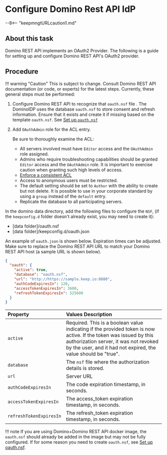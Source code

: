 # Configure Domino Rest API IdP

--8<-- "keepmngtURLcaution1.md"

## About this task

Domino REST API implements an OAuth2 Provider. The following is a guide for setting up and configure Domino REST API's OAuth2 provider.

## Procedure

<!-- prettier-ignore -->
!!! warning "Caution"
     This is subject to change. Consult Domino REST API documentation (or code, or experts) for the latest steps. Currently, these general steps must be performed:

1. Configure Domino REST API to recognize that `oauth.nsf` file . The DominoIDP uses the database `oauth.nsf` to store consent and refresh information. Ensure that it exists and create it if missing based on the template `oauth.nsf`. See [Set up `oauth.nsf`](../../howto/VoltMX/setupoauthnsf.md)
2. Add `OAuthAdmin` role for the ACL entry.

   Be sure to thoroughly examine the ACL:
    - All servers involved must have `Editor` access and the `OAuthAdmin` role assigned.
    - Admins who require troubleshooting capabilities should be granted `Editor` access and the `OAuthAdmin` role. It is important to exercise caution when granting such high levels of access.
    - [Enforce a consistent ACL]([link](https://help.hcltechsw.com/domino/14.0.0/admin/conf_enforcingaconsistentaccesscontrollist_t.html?hl=consistent%2Cacl))
    - Access to anonymous users must be restricted.
    - The default setting should be set to `Author` with the ability to create but not delete. It is possible to use in your corporate standard by using a `group` instead of the `default` entry.
    - Replicate the database to all participating servers.


In the domino data directory, add the following files to configure the `NSF`, (if the `keepconfig.d` folder doesn't already exist, you may need to create it):

- [data folder]/oauth.nsf
- [data folder]/keepconfig.d/oauth.json

An example of `oauth.json` is shown below. Expiration times can be adjusted. Make sure to replace the Domino REST API URL to match your Domino REST API host (a sample URL is shown below).

```json
{
  "oauth": {
    "active": true,
    "database": "oauth.nsf",
    "url": "http://https://sample.keep.io:8880",
    "authCodeExpiresIn": 120,
    "accessTokenExpiresIn": 3600,
    "refreshTokenExpiresIn": 525600
  }
}
```


| Property        | Values Description |
| :----------------| :------------------|
| `active`         | Required. This is a boolean value indicating if the provided token is now active. If the token was issued by this authorization server, it was not revoked by the user, and it had not expired, the value should be "true". |
|  `database`      | The `nsf` file where the authorization details is stored.|
|  `url`                | Server URL|
|  `authCodeExpiresIn`  | The code expiration timestamp, in seconds. |
|  `accessTokenExpiresIn` | The access_token expiration timestamp, in seconds.|
|  `refreshTokenExpiresIn`|The refresh_token expiration timestamp, in seconds. |

!!! note
      If you are using Domino+Domino REST API docker image, the `oauth.nsf` should already be added in the image but may not be fully configured. If for some reason you need to create `oauth.nsf`, see [Set up oauth.nsf](../../howto/VoltMX/setupoauthnsf.md).


